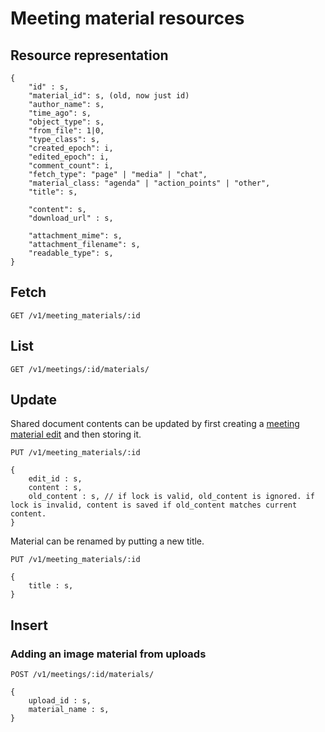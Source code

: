 # Meeting material resources

## Resource representation

    {
        "id" : s,
        "material_id": s, (old, now just id)
        "author_name": s,
        "time_ago": s,
        "object_type": s,
        "from_file": 1|0,
        "type_class": s,
        "created_epoch": i,
        "edited_epoch": i,
        "comment_count": i,
        "fetch_type": "page" | "media" | "chat",
        "material_class: "agenda" | "action_points" | "other",
        "title": s,

        "content": s,
        "download_url" : s,

        "attachment_mime": s,
        "attachment_filename": s,
        "readable_type": s,
    }

## Fetch

    GET /v1/meeting_materials/:id

## List

    GET /v1/meetings/:id/materials/

## Update

Shared document contents can be updated by first creating a [meeting material edit](../meeting_material_edits) and then storing it.

    PUT /v1/meeting_materials/:id

    {
        edit_id : s,
        content : s,
        old_content : s, // if lock is valid, old_content is ignored. if lock is invalid, content is saved if old_content matches current content.
    }

Material can be renamed by putting a new title.

    PUT /v1/meeting_materials/:id

    {
        title : s,
    }



## Insert

### Adding an image material from uploads

    POST /v1/meetings/:id/materials/

    {
        upload_id : s,
        material_name : s,
    }


